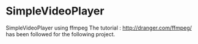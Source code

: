 # SimpleVideoPlayer
SimpleVideoPlayer using ffmpeg 
The tutorial : http://dranger.com/ffmpeg/  has been followed for the following project. 
